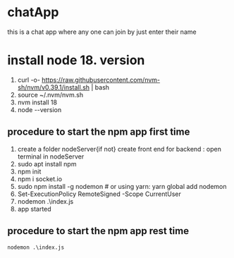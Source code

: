 # chatApp
this is a chat app where any one can join by just enter their name

# install node 18. version
1. curl -o- https://raw.githubusercontent.com/nvm-sh/nvm/v0.39.1/install.sh | bash
2. source ~/.nvm/nvm.sh
3. nvm install 18
4. node --version

## procedure to start the npm app first time
1. create a folder nodeServer{if not}
create front end
for backend : 
  open terminal in nodeServer
  0. sudo apt install npm
  1. npm init
  2. npm i socket.io
  3. sudo npm install -g nodemon # or using yarn: yarn global add nodemon
  4. Set-ExecutionPolicy RemoteSigned -Scope CurrentUser
  5. nodemon .\index.js
  6. app started


## procedure to start the npm app rest time
```nodemon .\index.js```
